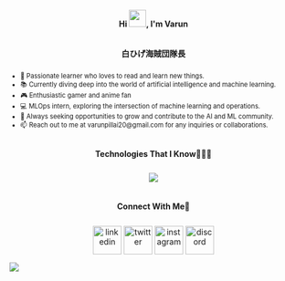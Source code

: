 <!DOCTYPE html>
<html lang="en">
<head>
  <meta charset="UTF-8">
  <meta name="viewport" content="width=device-width, initial-scale=1.0">
  <title>Varun's README</title>
  <style>
    body {
      font-size: 14px;
    }
    h1, h2, h3, h4, h5, h6 {
      font-size: inherit;
    }
  </style>
</head>
<body>
  <h3 align="center">Hi <img src="https://raw.githubusercontent.com/MartinHeinz/MartinHeinz/master/wave.gif" width="30px">, I'm Varun</h3>
  
  <div align="center">
    <h2 style="display: inline-block">白ひげ海賊団隊長</h2>
  </div>

  <ul style="font-size: 0.8em;">
    <li>🚀 Passionate learner who loves to read and learn new things.</li>
    <li>📚 Currently diving deep into the world of artificial intelligence and machine learning.</li>
    <li>🎮 Enthusiastic gamer and anime fan</li>
    <li>💻 MLOps intern, exploring the intersection of machine learning and operations.</li>
    <li>🌟 Always seeking opportunities to grow and contribute to the AI and ML community.</li>
    <li>📫 Reach out to me at varunpillai20@gmail.com for any inquiries or collaborations.</li>
  </ul>

  <div align="center">
    <h2 style="display: inline-block">Technologies That I Know👨🏻‍💻</h2>
  </div>

  <p align="center">
    <a href="https://skillicons.dev">
      <img src="https://skillicons.dev/icons?i=c,cpp,py,java,html,css,flask,git,aws,bootstrap,figma,github,linux,md,mysql,postman,vscode&perline=14" />
    </a>
  </p>

  <div align="center">
    <h2 style="display: inline-block">Connect With Me🤝</h2>
  </div>

  <p align="center">
    <a href="https://www.linkedin.com/in/varun-pillai-11a010168/" target="_blank"><img align="center" src="https://user-images.githubusercontent.com/88904952/234979284-68c11d7f-1acc-4f0c-ac78-044e1037d7b0.png" alt="linkedin" height="50" width="50" /></a>
    <a href="https://twitter.com/varunpillai20" target="_blank"><img align="center" src="https://user-images.githubusercontent.com/88904952/234980676-61bfb021-ecc8-48f7-88e6-34c1b06c4a58.png" alt="twitter" height="50" width="50" /></a> 
    <a href="https://www.instagram.com/varunpillai_29/" target="_blank"><img align="center" src="https://user-images.githubusercontent.com/88904952/234981169-2dd1e58f-4b7e-468c-8213-034ba62156c3.png" alt="instagram" height="50" width="50" /></a>
    <a href="https://discord.gg/EYkeyBZy" target="_blank"><img align="center" src="https://user-images.githubusercontent.com/88904952/234982627-019fd336-6248-453c-9b05-97c13fd1d207.png" alt="discord" height="50" width="50" /></a>
  </p>

  <img src="https://user-images.githubusercontent.com/73097560/115834477-dbab4500-a447-11eb-908a-139a6edaec5c.gif" style="display: block; margin: 0 auto;">

</body>
</html>
